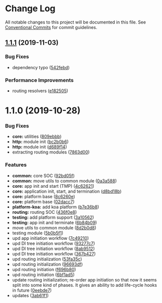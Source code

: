 # Change Log

All notable changes to this project will be documented in this file.
See [Conventional Commits](https://conventionalcommits.org) for commit guidelines.

## [1.1.1](https://github.com/mindjs/mindjs/compare/v1.1.0...v1.1.1) (2019-11-03)


### Bug Fixes

* dependency typo ([542febd](https://github.com/mindjs/mindjs/commit/542febd))


### Performance Improvements

* routing resolvers ([e182505](https://github.com/mindjs/mindjs/commit/e182505))





# 1.1.0 (2019-10-28)


### Bug Fixes

* **core:** utilities ([809ebbb](https://github.com/mindjs/mindjs/commit/809ebbb))
* **http:** module init ([bc2b0b6](https://github.com/mindjs/mindjs/commit/bc2b0b6))
* **http:** module init ([d689f14](https://github.com/mindjs/mindjs/commit/d689f14))
* extracting routing modules ([7863d00](https://github.com/mindjs/mindjs/commit/7863d00))


### Features

* **common:** core SOC ([92bd05f](https://github.com/mindjs/mindjs/commit/92bd05f))
* **common:** move utils to common module ([0a3a588](https://github.com/mindjs/mindjs/commit/0a3a588))
* **core:** app init and start (TMP) ([4c62621](https://github.com/mindjs/mindjs/commit/4c62621))
* **core:** application init, start, and termination ([d8bd18b](https://github.com/mindjs/mindjs/commit/d8bd18b))
* **core:** platform base ([8c6260e](https://github.com/mindjs/mindjs/commit/8c6260e))
* **core:** platform base ([02dacc7](https://github.com/mindjs/mindjs/commit/02dacc7))
* **platform-koa:** add koa platform ([b7e36b8](https://github.com/mindjs/mindjs/commit/b7e36b8))
* **routing:** routing SOC ([436f0e8](https://github.com/mindjs/mindjs/commit/436f0e8))
* **testing:** add platform support ([3a10562](https://github.com/mindjs/mindjs/commit/3a10562))
* **testing:** app init and terminate ([6b84b09](https://github.com/mindjs/mindjs/commit/6b84b09))
* move utils to common module ([8d2b0d8](https://github.com/mindjs/mindjs/commit/8d2b0d8))
* testing module ([5b0b5f1](https://github.com/mindjs/mindjs/commit/5b0b5f1))
* upd app initiation workflow ([7c49210](https://github.com/mindjs/mindjs/commit/7c49210))
* upd DI tree initiation workflow ([93277c7](https://github.com/mindjs/mindjs/commit/93277c7))
* upd DI tree initiation workflow ([8ab9512](https://github.com/mindjs/mindjs/commit/8ab9512))
* upd DI tree initiation workflow ([367b427](https://github.com/mindjs/mindjs/commit/367b427))
* upd routing initialization ([53fa35c](https://github.com/mindjs/mindjs/commit/53fa35c))
* upd routing initialization ([96693df](https://github.com/mindjs/mindjs/commit/96693df))
* upd routing initiation ([f696b80](https://github.com/mindjs/mindjs/commit/f696b80))
* upd routing initiation ([6bf1ad5](https://github.com/mindjs/mindjs/commit/6bf1ad5))
* update routing initialization; re-order app initiation so that now it seems split into some kind of phases. It gives an ability to add life-cycle hooks in future ([0eebde7](https://github.com/mindjs/mindjs/commit/0eebde7))
* updates ([3ab61f1](https://github.com/mindjs/mindjs/commit/3ab61f1))
